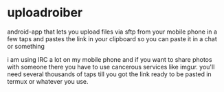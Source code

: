 # uploadroiber
android-app that lets you upload files via sftp from your mobile phone in a few taps and pastes the link in your clipboard so you can paste it in a chat or something

i am using IRC a lot on my mobile phone and if you want to share photos with someone there you have to use cancerous services like imgur.
you'll need several thousands of taps till you got the link ready to be pasted in termux or whatever you use.
